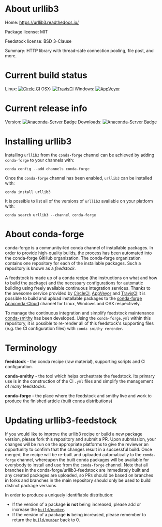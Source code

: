 About urllib3
=============

Home: https://urllib3.readthedocs.io/

Package license: MIT

Feedstock license: BSD 3-Clause

Summary: HTTP library with thread-safe connection pooling, file post, and more.



Current build status
====================

Linux: [![Circle CI](https://circleci.com/gh/conda-forge/tmpbw9yrz0j-feedstock.svg?style=shield)](https://circleci.com/gh/conda-forge/tmpbw9yrz0j-feedstock)
OSX: [![TravisCI](https://travis-ci.org/conda-forge/tmpbw9yrz0j-feedstock.svg?branch=master)](https://travis-ci.org/conda-forge/tmpbw9yrz0j-feedstock)
Windows: [![AppVeyor](https://ci.appveyor.com/api/projects/status/github/conda-forge/tmpbw9yrz0j-feedstock?svg=True)](https://ci.appveyor.com/project/conda-forge/tmpbw9yrz0j-feedstock/branch/master)

Current release info
====================
Version: [![Anaconda-Server Badge](https://anaconda.org/conda-forge/urllib3/badges/version.svg)](https://anaconda.org/conda-forge/urllib3)
Downloads: [![Anaconda-Server Badge](https://anaconda.org/conda-forge/urllib3/badges/downloads.svg)](https://anaconda.org/conda-forge/urllib3)

Installing urllib3
==================

Installing `urllib3` from the `conda-forge` channel can be achieved by adding `conda-forge` to your channels with:

```
conda config --add channels conda-forge
```

Once the `conda-forge` channel has been enabled, `urllib3` can be installed with:

```
conda install urllib3
```

It is possible to list all of the versions of `urllib3` available on your platform with:

```
conda search urllib3 --channel conda-forge
```


About conda-forge
=================

conda-forge is a community-led conda channel of installable packages.
In order to provide high-quality builds, the process has been automated into the
conda-forge GitHub organization. The conda-forge organization contains one repository
for each of the installable packages. Such a repository is known as a *feedstock*.

A feedstock is made up of a conda recipe (the instructions on what and how to build
the package) and the necessary configurations for automatic building using freely
available continuous integration services. Thanks to the awesome service provided by
[CircleCI](https://circleci.com/), [AppVeyor](http://www.appveyor.com/)
and [TravisCI](https://travis-ci.org/) it is possible to build and upload installable
packages to the [conda-forge](https://anaconda.org/conda-forge)
[Anaconda-Cloud](http://docs.anaconda.org/) channel for Linux, Windows and OSX respectively.

To manage the continuous integration and simplify feedstock maintenance
[conda-smithy](http://github.com/conda-forge/conda-smithy) has been developed.
Using the ``conda-forge.yml`` within this repository, it is possible to re-render all of
this feedstock's supporting files (e.g. the CI configuration files) with ``conda smithy rerender``.


Terminology
===========

**feedstock** - the conda recipe (raw material), supporting scripts and CI configuration.

**conda-smithy** - the tool which helps orchestrate the feedstock.
                   Its primary use is in the construction of the CI ``.yml`` files
                   and simplify the management of *many* feedstocks.

**conda-forge** - the place where the feedstock and smithy live and work to
                  produce the finished article (built conda distributions)


Updating urllib3-feedstock
==========================

If you would like to improve the urllib3 recipe or build a new
package version, please fork this repository and submit a PR. Upon submission,
your changes will be run on the appropriate platforms to give the reviewer an
opportunity to confirm that the changes result in a successful build. Once
merged, the recipe will be re-built and uploaded automatically to the
`conda-forge` channel, whereupon the built conda packages will be available for
everybody to install and use from the `conda-forge` channel.
Note that all branches in the conda-forge/urllib3-feedstock are
immediately built and any created packages are uploaded, so PRs should be based
on branches in forks and branches in the main repository should only be used to
build distinct package versions.

In order to produce a uniquely identifiable distribution:
 * If the version of a package **is not** being increased, please add or increase
   the [``build/number``](http://conda.pydata.org/docs/building/meta-yaml.html#build-number-and-string).
 * If the version of a package **is** being increased, please remember to return
   the [``build/number``](http://conda.pydata.org/docs/building/meta-yaml.html#build-number-and-string)
   back to 0.
